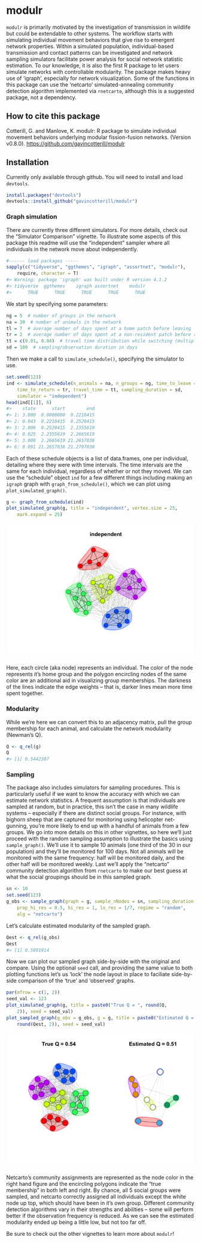
# modulr

`modulr` is primarily motivated by the investigation of transmission in
wildlife but could be extendable to other systems. The workflow starts
with simulating individual movement behaviors that give rise to emergent
network properties. Within a simulated population, individual-based
transmission and contact patterns can be investigated and network
sampling simulators facilitate power analysis for social network
statistic estimation. To our knowledge, it is also the first R package
to let users simulate networks with controllable modularity. The package
makes heavy use of ‘igraph’, especially for network visualization. Some
of the functions in this package can use the ‘netcarto’
simulated-annealing community detection algorithm implemented via
`rnetcarto`, although this is a suggested package, not a dependency.

## How to cite this package

Cotterill, G. and Manlove, K. modulr: R package to simulate individual
movement behaviors underlying modular fission-fusion networks. (Version
v0.8.0). <https://github.com/gavincotterill/modulr>

## Installation

Currently only available through github. You will need to install and
load `devtools`.

``` r
install.packages("devtools")
devtools::install_github("gavincotterill/modulr")
```

### Graph simulation

There are currently three different simulators. For more details, check
out the “Simulator Comparison” vignette. To illustrate some aspects of
this package this readme will use the “independent” sampler where all
individuals in the network move about independently.

``` r
#------ load packages -----
sapply(c("tidyverse", "ggthemes", "igraph", "assortnet", "modulr"),
    require, character = T)
#> Warning: package 'igraph' was built under R version 4.1.2
#> tidyverse  ggthemes    igraph assortnet    modulr 
#>      TRUE      TRUE      TRUE      TRUE      TRUE
```

We start by specifying some parameters:

``` r
ng = 5  # number of groups in the network
na = 30  # number of animals in the network
tl = 7  # average number of days spent at a home patch before leaving
tr = 2  # average number of days spent at a non-resident patch before returning home
tt = c(0.01, 0.04)  # travel time distribution while switching (multiply by 1440 minutes per day: between ~15 minutes to an hour to switch groups)
sd = 100  # sampling/observation duration in days
```

Then we make a call to `simulate_schedule()`, specifying the simulator
to use.

``` r
set.seed(123)
ind <- simulate_schedule(n_animals = na, n_groups = ng, time_to_leave = tl,
    time_to_return = tr, travel_time = tt, sampling_duration = sd,
    simulator = "independent")
head(ind[[1]], 6)
#>    state      start        end
#> 1: 3.000  0.0000000  0.2210415
#> 2: 0.043  0.2210415  0.2520415
#> 3: 2.000  0.2520415  2.2355619
#> 4: 0.025  2.2355619  2.2665619
#> 5: 3.000  2.2665619 21.2657038
#> 6: 0.091 21.2657038 21.2797038
```

Each of these schedule objects is a list of data.frames, one per
individual, detailing where they were with time intervals. The time
intervals are the same for each individual, regardless of whether or not
they moved. We can use the “schedule” object `ind` for a few different
things including making an `igraph` graph with `graph_from_schedule()`,
which we can plot using `plot_simulated_graph()`.

``` r
g <- graph_from_schedule(ind)
plot_simulated_graph(g, title = "independent", vertex.size = 25,
    mark.expand = 25)
```

![](man/figures/README-graph-1.png)

Here, each circle (aka node) represents an individual. The color of the
node represents it’s home group and the polygon encircling nodes of the
same color are an additional aid in visualizing group memberships. The
darkness of the lines indicate the edge weights – that is, darker lines
mean more time spent together.

### Modularity

While we’re here we can convert this to an adjacency matrix, pull the
group membership for each animal, and calculate the network modularity
(Newman’s Q).

``` r
Q <- q_rel(g)
Q
#> [1] 0.5442307
```

### Sampling

The package also includes simulators for sampling procedures. This is
particularly useful if we want to know the accuracy with which we can
estimate network statistics. A frequent assumption is that individuals
are sampled at random, but in practice, this isn’t the case in many
wildlife systems – especially if there are distinct social groups. For
instance, with bighorn sheep that are captured for monitoring using
helicopter net-gunning, you’re more likely to end up with a handful of
animals from a few groups. We go into more details on this in other
vignettes, so here we’ll just proceed with the random sampling
assumption to illustrate the basics using `sample_graph()`. We’ll use it
to sample 10 animals (one third of the 30 in our population) and they’ll
be monitored for 100 days. Not all animals will be monitored with the
same frequency: half will be monitored daily, and the other half will be
monitored weekly. Last we’ll apply the “netcarto” community detection
algorithm from `rnetcarto` to make our best guess at what the social
groupings should be in this sampled graph.

``` r
sn <- 10
set.seed(123)
g_obs <- sample_graph(graph = g, sample_nNodes = sn, sampling_duration = sd,
    prop_hi_res = 0.5, hi_res = 1, lo_res = 1/7, regime = "random",
    alg = "netcarto")
```

Let’s calculate estimated modularity of the sampled graph.

``` r
Qest <- q_rel(g_obs)
Qest
#> [1] 0.5091914
```

Now we can plot our sampled graph side-by-side with the original and
compare. Using the optional `seed` call, and providing the same value to
both plotting functions let’s us ‘lock’ the node layout in place to
faciliate side-by-side comparison of the ‘true’ and ‘observed’ graphs.

``` r
par(mfrow = c(1, 2))
seed_val <- 123
plot_simulated_graph(g, title = paste0("True Q = ", round(Q,
    2)), seed = seed_val)
plot_sampled_graph(g_obs = g_obs, g = g, title = paste0("Estimated Q = ",
    round(Qest, 2)), seed = seed_val)
```

![](man/figures/README-plot-sampled-1.png)

Netcarto’s community assignments are represented as the node color in
the right hand figure and the encircling polygons indicate the “true
membership” in both left and right. By chance, all 5 social groups were
sampled, and netcarto correctly assigned all individuals except the
white node up top, which should have been in it’s own group. Different
community detection algorithms vary in their strengths and abilities –
some will perform better if the observation frequency is reduced. As we
can see the estimated modularity ended up being a little low, but not
too far off.

Be sure to check out the other vignettes to learn more about `modulr`!
